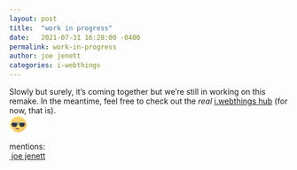 ```yaml
---
layout: post
title:  "work in progress"
date:   2021-07-31 16:28:00 -0400
permalink: work-in-progress
author: joe jenett
categories: i-webthings
---
```

Slowly but surely, it’s coming together but we’re still in working on this remake. In the meantime, feel free to check out the _real_ <a title="i.webthings hub" href="https://hub.iwebthings.com/">i.webthings hub</a> (for now, that is).  
<img src="/images/newguy.png" width="32" alt="" />

mentions:<br />
<a href="https://simply.personal.jenett.org/author/admin/" class="name u-url p-name"><img src="https://webmention.io/avatar/secure.gravatar.com/a3a782e712b867ac25c6864b0b24f062d02fbfcefc7b45a8ad0c96b473a13da6.png" class="photo u-photo" alt="" width="24px"> joe jenett</a>